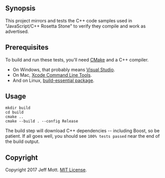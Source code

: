 ## Synopsis

This project mirrors and tests the C++ code samples used in "JavaScript/C++ Rosetta Stone" to verify they compile and work as advertised.

## Prerequisites

To build and run these tests, you'll need [CMake](https://cmake.org/) and a C++ compiler.

- On Windows, that probably means [Visual Studio](https://www.visualstudio.com/vs/community/).
- On Mac, [Xcode Command Line Tools](https://developer.apple.com/download/more/).
- And on Linux, [build-essential package](https://packages.ubuntu.com/xenial/build-essential).

## Usage

```
mkdir build
cd build
cmake ..
cmake --build . --config Release
```

The build step will download C++ dependencies -- including Boost, so be patient. If all goes well, you should see `100% tests passed` near the end of the build output.

## Copyright

Copyright 2017 Jeff Mott. [MIT License](https://opensource.org/licenses/MIT).
